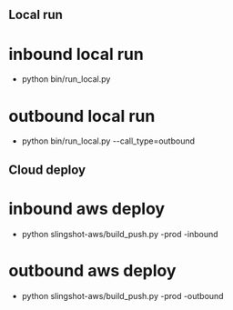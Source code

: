 ## Local run
# inbound local run
- python bin/run_local.py
# outbound local run
- python bin/run_local.py --call_type=outbound

## Cloud deploy
# inbound aws deploy
- python slingshot-aws/build_push.py -prod -inbound
# outbound aws deploy
- python slingshot-aws/build_push.py -prod -outbound